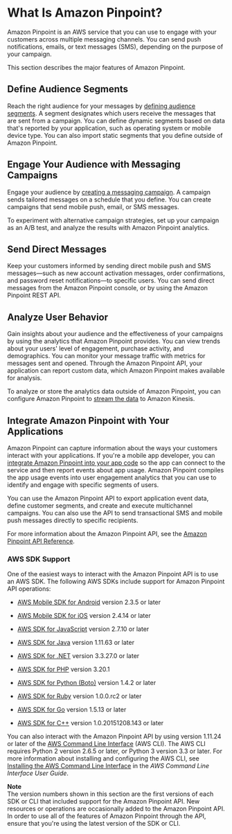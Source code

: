 # What Is Amazon Pinpoint?<a name="welcome"></a>

Amazon Pinpoint is an AWS service that you can use to engage with your customers across multiple messaging channels\. You can send push notifications, emails, or text messages \(SMS\), depending on the purpose of your campaign\.

This section describes the major features of Amazon Pinpoint\.

## Define Audience Segments<a name="welcome-segments"></a>

Reach the right audience for your messages by [defining audience segments](segments.md)\. A segment designates which users receive the messages that are sent from a campaign\. You can define dynamic segments based on data that's reported by your application, such as operating system or mobile device type\. You can also import static segments that you define outside of Amazon Pinpoint\.

## Engage Your Audience with Messaging Campaigns<a name="welcome-campaigns"></a>

Engage your audience by [creating a messaging campaign](campaigns.md)\. A campaign sends tailored messages on a schedule that you define\. You can create campaigns that send mobile push, email, or SMS messages\.

To experiment with alternative campaign strategies, set up your campaign as an A/B test, and analyze the results with Amazon Pinpoint analytics\.

## Send Direct Messages<a name="welcome-transactional"></a>

Keep your customers informed by sending direct mobile push and SMS messages—such as new account activation messages, order confirmations, and password reset notifications—to specific users\. You can send direct messages from the Amazon Pinpoint console, or by using the Amazon Pinpoint REST API\.

## Analyze User Behavior<a name="welcome-analyze"></a>

Gain insights about your audience and the effectiveness of your campaigns by using the analytics that Amazon Pinpoint provides\. You can view trends about your users' level of engagement, purchase activity, and demographics\. You can monitor your message traffic with metrics for messages sent and opened\. Through the Amazon Pinpoint API, your application can report custom data, which Amazon Pinpoint makes available for analysis\.

To analyze or store the analytics data outside of Amazon Pinpoint, you can configure Amazon Pinpoint to [stream the data](analytics-streaming.md) to Amazon Kinesis\.

## Integrate Amazon Pinpoint with Your Applications<a name="incorporating-dartboard"></a>

Amazon Pinpoint can capture information about the ways your customers interact with your applications\. If you're a mobile app developer, you can [integrate Amazon Pinpoint into your app code](getting-started.md) so the app can connect to the service and then report events about app usage\. Amazon Pinpoint compiles the app usage events into user engagement analytics that you can use to identify and engage with specific segments of users\.

You can use the Amazon Pinpoint API to export application event data, define customer segments, and create and execute multichannel campaigns\. You can also use the API to send transactional SMS and mobile push messages directly to specific recipients\.

For more information about the Amazon Pinpoint API, see the [Amazon Pinpoint API Reference](http://docs.aws.amazon.com/pinpoint/latest/apireference/)\.

### AWS SDK Support<a name="welcome-incorporating-sdks"></a>

One of the easiest ways to interact with the Amazon Pinpoint API is to use an AWS SDK\. The following AWS SDKs include support for Amazon Pinpoint API operations:

+ [AWS Mobile SDK for Android](https://aws.amazon.com/sdkforandroid/) version 2\.3\.5 or later

+ [AWS Mobile SDK for iOS](https://aws.amazon.com/sdkforios/) version 2\.4\.14 or later

+ [AWS SDK for JavaScript](https://aws.amazon.com/sdk-for-node-js/) version 2\.7\.10 or later

+ [AWS SDK for Java](https://aws.amazon.com/sdk-for-java/) version 1\.11\.63 or later

+ [AWS SDK for \.NET](https://aws.amazon.com/sdk-for-net/) version 3\.3\.27\.0 or later

+ [AWS SDK for PHP](https://aws.amazon.com/sdk-for-php/) version 3\.20\.1

+ [AWS SDK for Python \(Boto\)](https://aws.amazon.com/sdk-for-python/) version 1\.4\.2 or later

+ [AWS SDK for Ruby](https://aws.amazon.com/sdk-for-ruby/) version 1\.0\.0\.rc2 or later

+ [AWS SDK for Go](https://aws.amazon.com/sdk-for-go/) version 1\.5\.13 or later

+ [AWS SDK for C\+\+](https://aws.amazon.com/sdk-for-cpp/) version 1\.0\.20151208\.143 or later

You can also interact with the Amazon Pinpoint API by using version 1\.11\.24 or later of the [AWS Command Line Interface](https://aws.amazon.com/cli/) \(AWS CLI\)\. The AWS CLI requires Python 2 version 2\.6\.5 or later, or Python 3 version 3\.3 or later\. For more information about installing and configuring the AWS CLI, see [Installing the AWS Command Line Interface](http://docs.aws.amazon.com/cli/latest/userguide/installing.html) in the *AWS Command Line Interface User Guide*\.

**Note**  
The version numbers shown in this section are the first versions of each SDK or CLI that included support for the Amazon Pinpoint API\. New resources or operations are occasionally added to the Amazon Pinpoint API\. In order to use all of the features of Amazon Pinpoint through the API, ensure that you're using the latest version of the SDK or CLI\.